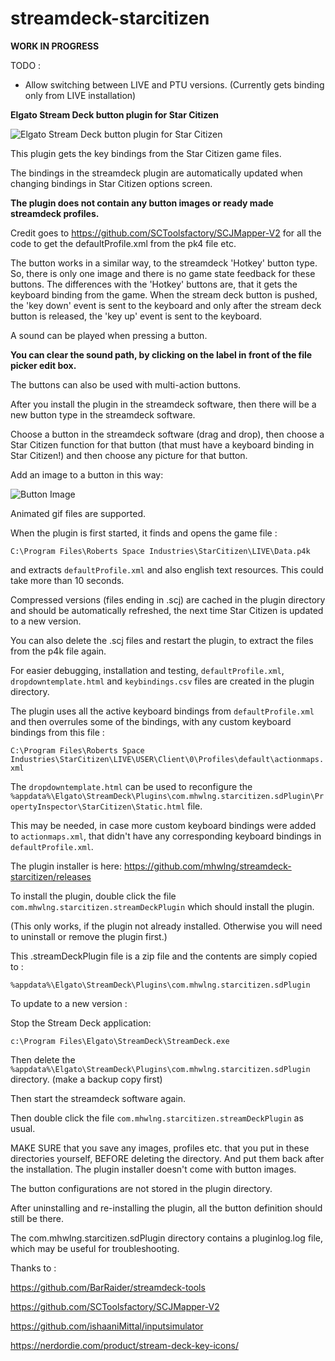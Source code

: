# streamdeck-starcitizen

**WORK IN PROGRESS**

TODO :

* Allow switching between LIVE and PTU versions. (Currently gets binding only from LIVE installation)

**Elgato Stream Deck button plugin for Star Citizen**

![Elgato Stream Deck button plugin for Star Citizen](https://i.imgur.com/SgsPN2d.png)

This plugin gets the key bindings from the Star Citizen game files.

The bindings in the streamdeck plugin are automatically updated when changing bindings in Star Citizen options screen.

**The plugin does not contain any button images or ready made streamdeck profiles.**

Credit goes to https://github.com/SCToolsfactory/SCJMapper-V2 for all the code to get the defaultProfile.xml from the pk4 file etc.

The button works in a similar way, to the streamdeck 'Hotkey' button type.
So, there is only one image and there is no game state feedback for these buttons.
The differences with the 'Hotkey' buttons are, that it gets the keyboard binding from the game.
When the stream deck button is pushed, the 'key down' event is sent to the keyboard
and only after the stream deck button is released, the 'key up' event is sent to the keyboard.

A sound can be played when pressing a button.

**You can clear the sound path, by clicking on the label in front of the file picker edit box.**

The buttons can also be used with multi-action buttons.

After you install the plugin in the streamdeck software, then there will be a new button type in the streamdeck software.

Choose a button in the streamdeck software (drag and drop), then choose a Star Citizen function for that button (that must have a keyboard binding in Star Citizen!) and then choose any picture for that button.

Add an image to a button in this way:

![Button Image](https://i.imgur.com/xkgy7uZ.png)

Animated gif files are supported.

When the plugin is first started, it finds and opens the game file :

`C:\Program Files\Roberts Space Industries\StarCitizen\LIVE\Data.p4k`

and extracts `defaultProfile.xml` and also english text resources. This could take more than 10 seconds.

Compressed versions (files ending in .scj) are cached in the plugin directory and should be automatically refreshed, the next time Star Citizen is updated to a new version.

You can also delete the .scj files and restart the plugin, to extract the files from the p4k file again.

For easier debugging, installation and testing, `defaultProfile.xml`, `dropdowntemplate.html` and `keybindings.csv` files are created in the plugin directory.

The plugin uses all the active keyboard bindings from `defaultProfile.xml` and then overrules some of the bindings, with any custom keyboard bindings from this file :

`C:\Program Files\Roberts Space Industries\StarCitizen\LIVE\USER\Client\0\Profiles\default\actionmaps.xml`

The `dropdowntemplate.html` can be used to reconfigure the `%appdata%\Elgato\StreamDeck\Plugins\com.mhwlng.starcitizen.sdPlugin\PropertyInspector\StarCitizen\Static.html` file.

This may be needed, in case more custom keyboard bindings were added to `actionmaps.xml`, that didn't have any corresponding keyboard bindings in `defaultProfile.xml`.

The plugin installer is here: https://github.com/mhwlng/streamdeck-starcitizen/releases

To install the plugin, double click the file `com.mhwlng.starcitizen.streamDeckPlugin` which should install the plugin.

(This only works, if the plugin not already installed. Otherwise you will need to uninstall or remove the plugin first.)

This .streamDeckPlugin file is a zip file and the contents are simply copied to :

`%appdata%\Elgato\StreamDeck\Plugins\com.mhwlng.starcitizen.sdPlugin`

To update to a new version :

Stop the Stream Deck application:

`c:\Program Files\Elgato\StreamDeck\StreamDeck.exe`

Then delete the `%appdata%\Elgato\StreamDeck\Plugins\com.mhwlng.starcitizen.sdPlugin` directory. (make a backup copy first)

Then start the streamdeck software again.

Then double click the file `com.mhwlng.starcitizen.streamDeckPlugin` as usual.

MAKE SURE that you save any images, profiles etc. that you put in these directories yourself, BEFORE deleting the directory.
And put them back after the installation.
The plugin installer doesn't come with button images.

The button configurations are not stored in the plugin directory.

After uninstalling and re-installing the plugin, all the button definition should still be there.

The com.mhwlng.starcitizen.sdPlugin directory contains a pluginlog.log file, which may be useful for troubleshooting.

Thanks to :

https://github.com/BarRaider/streamdeck-tools

https://github.com/SCToolsfactory/SCJMapper-V2

https://github.com/ishaaniMittal/inputsimulator

https://nerdordie.com/product/stream-deck-key-icons/

